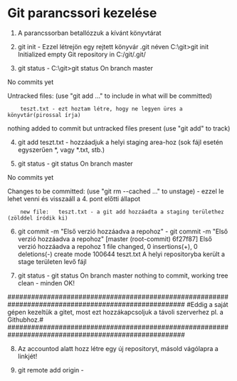 # Git parancssori kezelése

1. A parancssorban betallózzuk a kívánt könyvtárat

2. git init - Ezzel létrejön egy rejtett könyvár .git néven
C:\git>git init
Initialized empty Git repository in C:/git/.git/

3. git status - 
C:\git>git status
On branch master

No commits yet

Untracked files:
  (use "git add <file>..." to include in what will be committed)

        teszt.txt - ezt hoztam létre, hogy ne legyen üres a könyvtár(pirossal írja)

nothing added to commit but untracked files present (use "git add" to track)

4. git add teszt.txt - hozzáadjuk a helyi staging area-hoz (sok fájl esetén egyszerűen *, vagy *.txt, stb.)

5. git status -
git status
On branch master

No commits yet

Changes to be committed:
  (use "git rm --cached <file>..." to unstage) - ezzel le lehet venni és visszaáll a 4. pont előtti állapot

        new file:   teszt.txt - a git add hozzáadta a staging területhez  (zölddel íródik ki)
        
 6. git commit -m "Első verzió hozzáadva a repohoz" -
 git commit -m "Első verzió hozzáadva a repohoz"
[master (root-commit) 6f27f87] Első verzió hozzáadva a repohoz
 1 file changed, 0 insertions(+), 0 deletions(-)
 create mode 100644 teszt.txt
 A helyi repositoryba került a stage területen levő fájl
 
 7. git status -
 git status
On branch master
nothing to commit, working tree clean - minden OK!

#####################################################################################################
#Eddig a saját gépen kezeltük a gitet, most ezt hozzákapcsoljuk a távoli szerverhez pl. a Githubhoz.#
#####################################################################################################

8. Az accountod alatt hozz létre egy új repositoryt, másold vágólapra a linkjét!

9. git remote add origin <link> - 



